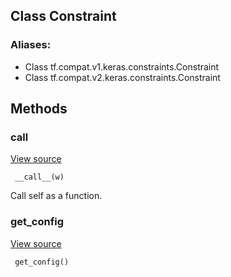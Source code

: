## Class Constraint
### Aliases:
- Class tf.compat.v1.keras.constraints.Constraint
- Class tf.compat.v2.keras.constraints.Constraint
## Methods
### __call__
[View source](https://github.com/tensorflow/tensorflow/blob/r2.0/tensorflow/python/keras/constraints.py#L37-L38)


```
 __call__(w)
```
Call self as a function.
### get_config
[View source](https://github.com/tensorflow/tensorflow/blob/r2.0/tensorflow/python/keras/constraints.py#L40-L41)


```
 get_config()
```
